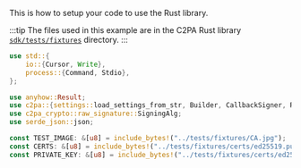 This is how to setup your code to use the Rust library.

:::tip
The files used in this example are in the C2PA Rust library [`sdk/tests/fixtures`](https://github.com/contentauth/c2pa-rs/tree/main/sdk/tests/fixtures) directory.
:::

```rust
use std::{
    io::{Cursor, Write},
    process::{Command, Stdio},
};

use anyhow::Result;
use c2pa::{settings::load_settings_from_str, Builder, CallbackSigner, Reader};
use c2pa_crypto::raw_signature::SigningAlg;
use serde_json::json;

const TEST_IMAGE: &[u8] = include_bytes!("../tests/fixtures/CA.jpg");
const CERTS: &[u8] = include_bytes!("../tests/fixtures/certs/ed25519.pub");
const PRIVATE_KEY: &[u8] = include_bytes!("../tests/fixtures/certs/ed25519.pem");
```